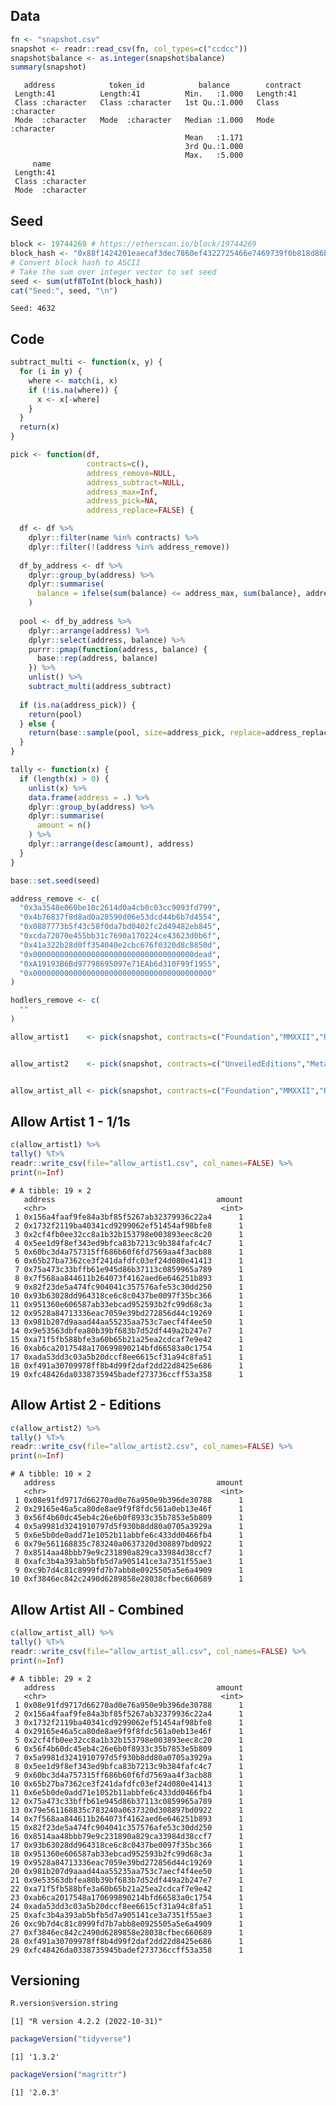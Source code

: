 
<!-- README.md is generated from README.Rmd. Please edit that file -->

## Data

``` r
fn <- "snapshot.csv"
snapshot <- readr::read_csv(fn, col_types=c("ccdcc"))
snapshot$balance <- as.integer(snapshot$balance)
summary(snapshot)
```

       address            token_id            balance        contract        
     Length:41          Length:41          Min.   :1.000   Length:41         
     Class :character   Class :character   1st Qu.:1.000   Class :character  
     Mode  :character   Mode  :character   Median :1.000   Mode  :character  
                                           Mean   :1.171                     
                                           3rd Qu.:1.000                     
                                           Max.   :5.000                     
         name          
     Length:41         
     Class :character  
     Mode  :character  
                       
                       
                       

## Seed

``` r
block <- 19744269 # https://etherscan.io/block/19744269
block_hash <- "0x88f1424201eaecaf3dec7860ef4322725466e7469739f0b818d86bcb89b3af9e"
# Convert block hash to ASCII
# Take the sum over integer vector to set seed
seed <- sum(utf8ToInt(block_hash))
cat("Seed:", seed, "\n")
```

    Seed: 4632 

## Code

``` r
subtract_multi <- function(x, y) {
  for (i in y) {
    where <- match(i, x)
    if (!is.na(where)) {
      x <- x[-where]
    }
  }
  return(x)
}

pick <- function(df,
                 contracts=c(),
                 address_remove=NULL,
                 address_subtract=NULL,
                 address_max=Inf,
                 address_pick=NA,
                 address_replace=FALSE) {

  df <- df %>%
    dplyr::filter(name %in% contracts) %>%
    dplyr::filter(!(address %in% address_remove))
  
  df_by_address <- df %>%
    dplyr::group_by(address) %>%
    dplyr::summarise(
      balance = ifelse(sum(balance) <= address_max, sum(balance), address_max)
    )
  
  pool <- df_by_address %>%
    dplyr::arrange(address) %>%
    dplyr::select(address, balance) %>%
    purrr::pmap(function(address, balance) {
      base::rep(address, balance)
    }) %>%
    unlist() %>%
    subtract_multi(address_subtract)
  
  if (is.na(address_pick)) {
    return(pool)
  } else {
    return(base::sample(pool, size=address_pick, replace=address_replace))
  }
}

tally <- function(x) {
  if (length(x) > 0) {
    unlist(x) %>%
    data.frame(address = .) %>%
    dplyr::group_by(address) %>%
    dplyr::summarise(
      amount = n()
    ) %>%
    dplyr::arrange(desc(amount), address)
  }
}
```

``` r
base::set.seed(seed)

address_remove <- c(
  "0x3a3548e060be10c2614d0a4cb0c03cc9093fd799",
  "0x4b76837f8d8ad0a28590d06e53dcd44b6b7d4554",
  "0x0887773b5f43c58f0da7bd0402fc2d49482eb845",
  "0xcda72070e455bb31c7690a170224ce43623d0b6f",
  "0x41a322b28d0ff354040e2cbc676f0320d8c8850d",
  "0x000000000000000000000000000000000000dead",
  "0xA19193B6Bd97798695097e71EAb6d310F99f1955",
  "0x0000000000000000000000000000000000000000"
)

hodlers_remove <- c(
  ""
)

allow_artist1    <- pick(snapshot, contracts=c("Foundation","MMXXII","ResHumanae","KnownOrigin","TrueColors"), address_remove=address_remove,address_max=1)


allow_artist2    <- pick(snapshot, contracts=c("UnveiledEditions","MetaverseFurnituresEditions"), address_remove=address_remove,address_subtract=allow_artist1,address_max=1)


allow_artist_all <- pick(snapshot, contracts=c("Foundation","MMXXII","ResHumanae","KnownOrigin","TrueColors","UnveiledEditions","MetaverseFurnituresEditions"), address_remove=address_remove,address_max=1)
```

## Allow Artist 1 - 1/1s

``` r
c(allow_artist1) %>%
tally() %T>%
readr::write_csv(file="allow_artist1.csv", col_names=FALSE) %>%
print(n=Inf)
```

    # A tibble: 19 × 2
       address                                    amount
       <chr>                                       <int>
     1 0x156a4faaf9fe84a3bf85f5267ab32379936c22a4      1
     2 0x1732f2119ba40341cd9299062ef51454af98bfe8      1
     3 0x2cf4fb0ee32cc8a1b32b153798e003893eec8c20      1
     4 0x5ee1d9f8ef343ed9bfca83b7213c9b384fafc4c7      1
     5 0x60bc3d4a757315ff686b60f6fd7569aa4f3acb88      1
     6 0x65b27ba7362ce3f241dafdfc03ef24d080e41413      1
     7 0x75a473c33bffb61e945d86b37113c0859965a789      1
     8 0x7f568aa844611b264073f4162aed6e646251b893      1
     9 0x82f23de5a474fc904041c357576afe53c30dd250      1
    10 0x93b63028dd964318ce6c8c0437be0097f35bc366      1
    11 0x951360e606587ab33ebcad952593b2fc99d68c3a      1
    12 0x9528a84713336eac7059e39bd272856d44c19269      1
    13 0x981b207d9aaad44aa55235aa753c7aecf4f4ee50      1
    14 0x9e53563dbfea80b39bf683b7d52df449a2b247e7      1
    15 0xa71f5fb588bfe3a60b65b21a25ea2cdcaf7e9e42      1
    16 0xab6ca2017548a170699890214bfd66583a0c1754      1
    17 0xada53dd3c03a5b20dccf8ee6615cf31a94c8fa51      1
    18 0xf491a30709978ff8b4d99f2daf2dd22d8425e686      1
    19 0xfc48426da0338735945badef273736ccff53a358      1

## Allow Artist 2 - Editions

``` r
c(allow_artist2) %>%
tally() %T>%
readr::write_csv(file="allow_artist2.csv", col_names=FALSE) %>%
print(n=Inf)
```

    # A tibble: 10 × 2
       address                                    amount
       <chr>                                       <int>
     1 0x08e91fd9717d66270ad0e76a950e9b396de30788      1
     2 0x29165e46a5ca80de8ae9f9f8fdc561a0eb13e46f      1
     3 0x56f4b60dc45eb4c26e6b0f8933c35b7853e5b809      1
     4 0x5a9981d3241910797d5f930b8dd80a0705a3929a      1
     5 0x6e5b0de0add71e1052b11abbfe6c433dd0466fb4      1
     6 0x79e561168835c783240a0637320d308897bd0922      1
     7 0x8514aa48bbb79e9c231890a829ca33984d38ccf7      1
     8 0xafc3b4a393ab5bfb5d7a905141ce3a7351f55ae3      1
     9 0xc9b7d4c81c8999fd7b7abb8e0925505a5e6a4909      1
    10 0xf3846ec842c2490d6289858e28038cfbec660689      1

## Allow Artist All - Combined

``` r
c(allow_artist_all) %>%
tally() %T>%
readr::write_csv(file="allow_artist_all.csv", col_names=FALSE) %>%
print(n=Inf)
```

    # A tibble: 29 × 2
       address                                    amount
       <chr>                                       <int>
     1 0x08e91fd9717d66270ad0e76a950e9b396de30788      1
     2 0x156a4faaf9fe84a3bf85f5267ab32379936c22a4      1
     3 0x1732f2119ba40341cd9299062ef51454af98bfe8      1
     4 0x29165e46a5ca80de8ae9f9f8fdc561a0eb13e46f      1
     5 0x2cf4fb0ee32cc8a1b32b153798e003893eec8c20      1
     6 0x56f4b60dc45eb4c26e6b0f8933c35b7853e5b809      1
     7 0x5a9981d3241910797d5f930b8dd80a0705a3929a      1
     8 0x5ee1d9f8ef343ed9bfca83b7213c9b384fafc4c7      1
     9 0x60bc3d4a757315ff686b60f6fd7569aa4f3acb88      1
    10 0x65b27ba7362ce3f241dafdfc03ef24d080e41413      1
    11 0x6e5b0de0add71e1052b11abbfe6c433dd0466fb4      1
    12 0x75a473c33bffb61e945d86b37113c0859965a789      1
    13 0x79e561168835c783240a0637320d308897bd0922      1
    14 0x7f568aa844611b264073f4162aed6e646251b893      1
    15 0x82f23de5a474fc904041c357576afe53c30dd250      1
    16 0x8514aa48bbb79e9c231890a829ca33984d38ccf7      1
    17 0x93b63028dd964318ce6c8c0437be0097f35bc366      1
    18 0x951360e606587ab33ebcad952593b2fc99d68c3a      1
    19 0x9528a84713336eac7059e39bd272856d44c19269      1
    20 0x981b207d9aaad44aa55235aa753c7aecf4f4ee50      1
    21 0x9e53563dbfea80b39bf683b7d52df449a2b247e7      1
    22 0xa71f5fb588bfe3a60b65b21a25ea2cdcaf7e9e42      1
    23 0xab6ca2017548a170699890214bfd66583a0c1754      1
    24 0xada53dd3c03a5b20dccf8ee6615cf31a94c8fa51      1
    25 0xafc3b4a393ab5bfb5d7a905141ce3a7351f55ae3      1
    26 0xc9b7d4c81c8999fd7b7abb8e0925505a5e6a4909      1
    27 0xf3846ec842c2490d6289858e28038cfbec660689      1
    28 0xf491a30709978ff8b4d99f2daf2dd22d8425e686      1
    29 0xfc48426da0338735945badef273736ccff53a358      1

## Versioning

``` r
R.version$version.string
```

    [1] "R version 4.2.2 (2022-10-31)"

``` r
packageVersion("tidyverse")
```

    [1] '1.3.2'

``` r
packageVersion("magrittr")
```

    [1] '2.0.3'
